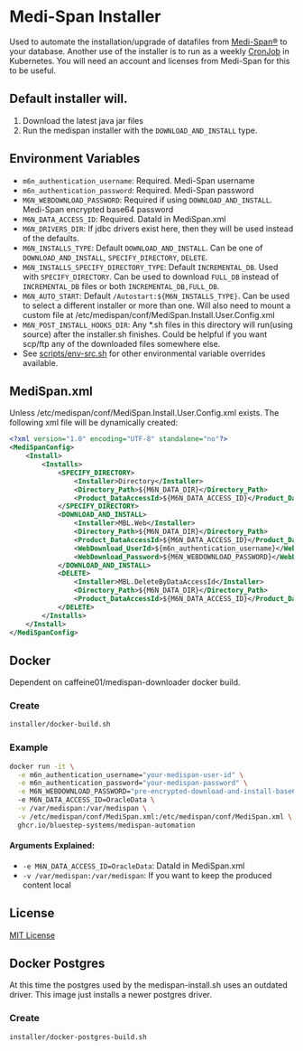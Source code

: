 # Medi-Span Installer

Used to automate the installation/upgrade of datafiles from [Medi-Span®](https://www.wolterskluwer.com/en/solutions/medi-span) to your database.
Another use of the installer is to run as a weekly [CronJob](helm/cronjob/README.md) in Kubernetes. You will need an account and licenses from Medi-Span for this to be useful.

## Default installer will.
1. Download the latest java jar files
1. Run the medispan installer with the `DOWNLOAD_AND_INSTALL` type.
## Environment Variables
- `m6n_authentication_username`: Required. Medi-Span username
- `m6n_authentication_password`: Required. Medi-Span password
- `M6N_WEBDOWNLOAD_PASSWORD`: Required if using `DOWNLOAD_AND_INSTALL`. Medi-Span encrypted base64 password
- `M6N_DATA_ACCESS_ID`: Required. DataId in MediSpan.xml
- `M6N_DRIVERS_DIR`: If jdbc drivers exist here, then they will be used instead of the defaults.
- `M6N_INSTALLS_TYPE`: Default `DOWNLOAD_AND_INSTALL`.  Can be one of `DOWNLOAD_AND_INSTALL`, `SPECIFY_DIRECTORY`, `DELETE`.
- `M6N_INSTALLS_SPECIFY_DIRECTORY_TYPE`: Default `INCREMENTAL_DB`. Used with `SPECIFY_DIRECTORY`. Can be used to download `FULL_DB` instead of `INCREMENTAL_DB` files or both `INCREMENTAL_DB,FULL_DB`.
- `M6N_AUTO_START`: Default `/Autostart:${M6N_INSTALLS_TYPE}`. Can be used to select a different installer or more than one.  Will also need to mount a custom file at /etc/medispan/conf/MediSpan.Install.User.Config.xml
- `M6N_POST_INSTALL_HOOKS_DIR`: Any *.sh files in this directory will run(using source) after the installer.sh finishes. Could be helpful if you want scp/ftp any of the downloaded files somewhere else.
- See [scripts/env-src.sh](scripts/env-src.sh) for other environmental variable overrides available.

## MediSpan.xml
Unless /etc/medispan/conf/MediSpan.Install.User.Config.xml exists. The following xml file will be dynamically created:
```xml
<?xml version="1.0" encoding="UTF-8" standalone="no"?>
<MediSpanConfig>
    <Install>
        <Installs>
            <SPECIFY_DIRECTORY>
                <Installer>Directory</Installer>
                <Directory_Path>${M6N_DATA_DIR}</Directory_Path>
                <Product_DataAccessId>${M6N_DATA_ACCESS_ID}</Product_DataAccessId>
            </SPECIFY_DIRECTORY>
            <DOWNLOAD_AND_INSTALL>
                <Installer>MBL.Web</Installer>
                <Directory_Path>${M6N_DATA_DIR}</Directory_Path>
                <Product_DataAccessId>${M6N_DATA_ACCESS_ID}</Product_DataAccessId>
                <WebDownload_UserId>${m6n_authentication_username}</WebDownload_UserId>
                <WebDownload_Password>${M6N_WEBDOWNLOAD_PASSWORD}</WebDownload_Password>
            </DOWNLOAD_AND_INSTALL>
            <DELETE>
                <Installer>MBL.DeleteByDataAccessId</Installer>
                <Directory_Path>${M6N_DATA_DIR}</Directory_Path>
                <Product_DataAccessId>${M6N_DATA_ACCESS_ID}</Product_DataAccessId>
            </DELETE>
        </Installs>
    </Install>
</MediSpanConfig>
```

## Docker

Dependent on caffeine01/medispan-downloader docker build.

### Create
```bash
installer/docker-build.sh
```

### Example
```bash
docker run -it \
  -e m6n_authentication_username="your-medispan-user-id" \
  -e m6n_authentication_password="your-medispan-password" \
  -e M6N_WEBDOWNLOAD_PASSWORD="pre-encrypted-download-and-install-base64-password"
  -e M6N_DATA_ACCESS_ID=OracleData \
  -v /var/medispan:/var/medispan \
  -v /etc/medispan/conf/MediSpan.xml:/etc/medispan/conf/MediSpan.xml \
  ghcr.io/bluestep-systems/medispan-automation
```

#### Arguments Explained:
- `-e M6N_DATA_ACCESS_ID=OracleData`: DataId in MediSpan.xml
- `-v /var/medispan:/var/medispan`: If you want to keep the produced content local

## License
[MIT License](LICENSE)

## Docker Postgres

At this time the postgres used by the medispan-install.sh uses an outdated driver.
This image just installs a newer postgres driver.

### Create
```bash
installer/docker-postgres-build.sh
```

